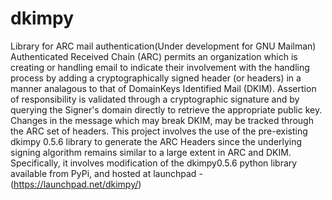 # dkimpy
Library for ARC mail authentication(Under development for GNU Mailman)
Authenticated Received Chain (ARC) permits an organization which is
creating or handling email to indicate their involvement with the
handling process by adding a cryptographically signed header (or
headers) in a manner analagous to that of DomainKeys Identified Mail
(DKIM).  Assertion of responsibility is validated through a
cryptographic signature and by querying the Signer's domain directly
to retrieve the appropriate public key. Changes in the message which
may break DKIM, may be tracked through the ARC set of headers.
This project involves the use of the pre-existing dkimpy 0.5.6 library to 
generate the ARC Headers since the underlying signing algorithm remains 
similar to a large extent in ARC and DKIM. 
Specifically, it involves modification of the dkimpy0.5.6 python 
library available from PyPi, and hosted at launchpad - 
(https://launchpad.net/dkimpy/) 




